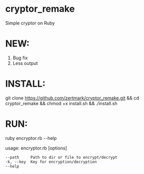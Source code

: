 # cryptor_remake
Simple cryptor on Ruby  
# NEW:               
1) Bug fix       
2) Less output             
# INSTALL:                                                      
git clone https://github.com/zertmark/cryptor_remake.git && cd cryptor_remake && chmod +x install.sh && ./install.sh                                      
# RUN:
ruby encryptor.rb --help

usage: encryptor.rb [options]

    --path     Path to dir or file to encrypt/decrypt
    -k, --key  Key for encryption/decryption
    --help 
